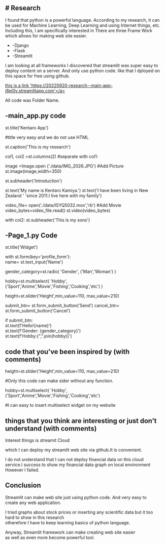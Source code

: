 <h2># Research</h2>
<p>I found that python is a powerful language. According to my research, it can be used for Machine Learning, Deep Learning and using Internet things, etc.
Including this, I am specifically interested in There are three Frame Work which allows for making web site easier.</p>
<ul>
    <li>-Django</li>
    <li>-Flask</li>
    <li>-Streamlit</li>
</ul>

<p>I am looking at all frameworks I discovered that streamlit was super easy to deploy content on a server.
And only use python code.
like that
I dployed on this space for free using github.</p>

<a href="https://20220920-research--main-app-j8pl0v.streamlitapp.com/">this is a link 'https://20220920-research--main-app-j8pl0v.streamlitapp.com'</a>

<p>All code was
Folder Name.</p>
<h2>-main_app.py code</h2>

<p>st.title('Kentaro App')</p> #title very easy and we do not use HTML

<p>st.caption('This is my research')</p>


<p>col1, col2 =st.columns(2) #separate 
with col1:</p>

<p>image =Image.open ('./data/IMG_2026.JPG') #Add Picture
 st.image(image,width=350)</p>
<p> st.subheader('Introduction')</p>
 <p>st.text('My name is Kentaro Kamiya.')
 st.text('I have been living in New Zealand 
'
         'since 2011.I live here with my family')</p>
 <p>video_file= open('./data/ISYQ5032.mov','rb') #Add Movie
 video_bytes=video_file.read()
 st.video(video_bytes)</p>

<p>with col2:
 st.subheader('This is my sons')
 </p>
 
 <h2>-Page_1.py Code</h2>

<p>st.title('Widget')</p>

<p>with st.form(key='profile_form'):<br>
 name= st.text_input('Name')</p>

 <p>gender_category=st.radio(
     'Gender',
     ('Man','Woman')
 )</p>
<p> hobby=st.multiselect(
     'Hobby',
     ('Sport','Anime','Movie','Fishing','Cooking','etc')
 )</p>
 
 <p>height=st.slider('Height',min_value=110, max_value=210)</p>

<p> submit_btn= st.form_submit_button('Send')
 cancel_btn= st.form_submit_button('Cancel')</p>
 <p>if submit_btn:<br>
    st.text(f'Hello!{name}')<br>
    st.text(f'Gender: {gender_category}')<br>
    st.text(f'Hobby:{",".join(hobby)}')</p>
 <h2>code that you've been inspired by (with comments)</h2>
  <p>height=st.slider('Height',min_value=110, max_value=210)</p>
     #Only this code can make sider without any function.
  <p>hobby=st.multiselect(
     'Hobby',
     ('Sport','Anime','Movie','Fishing','Cooking','etc')</P>  
     #I can easy to insert multiselect widget on my website
 <h2>things that you think are interesting or just don't understand (with comments)</h2>
 <p>Interest things is streamit Cloud</p><a href="https://streamlit.io/cloud"></a><p>which I can deploy my streamlit web site via github.It is convenient.</p>
 <p>I do not understand that I can not deploy financial data on this cloud service.I success to show my financial data graph on local environment However I failed.</p>
 <h2>Conclusion</h2>
 <p>Streamlit can make web site just using python code.
 And very easy to create any web application.</p>
<p> I tried graphs about stock prices or inserting any scientific data but 
 it too hard to show in this research<br> otherefore I have to keep learning
 basics of python language.</p>
<p>Anyway, Streamlit framework can make creating web site easier<br> as well as even more become powerful tool.</p>
